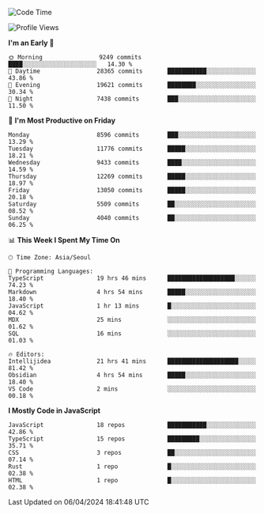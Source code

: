 <!--START_SECTION:waka-->
![Code Time](http://img.shields.io/badge/Code%20Time-5%2C872%20hrs%2058%20mins-blue)

![Profile Views](http://img.shields.io/badge/Profile%20Views-0-blue)

**I'm an Early 🐤** 

```text
🌞 Morning                9249 commits        ████░░░░░░░░░░░░░░░░░░░░░   14.30 % 
🌆 Daytime                28365 commits       ███████████░░░░░░░░░░░░░░   43.86 % 
🌃 Evening                19621 commits       ████████░░░░░░░░░░░░░░░░░   30.34 % 
🌙 Night                  7438 commits        ███░░░░░░░░░░░░░░░░░░░░░░   11.50 % 
```
📅 **I'm Most Productive on Friday** 

```text
Monday                   8596 commits        ███░░░░░░░░░░░░░░░░░░░░░░   13.29 % 
Tuesday                  11776 commits       █████░░░░░░░░░░░░░░░░░░░░   18.21 % 
Wednesday                9433 commits        ████░░░░░░░░░░░░░░░░░░░░░   14.59 % 
Thursday                 12269 commits       █████░░░░░░░░░░░░░░░░░░░░   18.97 % 
Friday                   13050 commits       █████░░░░░░░░░░░░░░░░░░░░   20.18 % 
Saturday                 5509 commits        ██░░░░░░░░░░░░░░░░░░░░░░░   08.52 % 
Sunday                   4040 commits        ██░░░░░░░░░░░░░░░░░░░░░░░   06.25 % 
```


📊 **This Week I Spent My Time On** 

```text
🕑︎ Time Zone: Asia/Seoul

💬 Programming Languages: 
TypeScript               19 hrs 46 mins      ███████████████████░░░░░░   74.23 % 
Markdown                 4 hrs 54 mins       █████░░░░░░░░░░░░░░░░░░░░   18.40 % 
JavaScript               1 hr 13 mins        █░░░░░░░░░░░░░░░░░░░░░░░░   04.62 % 
MDX                      25 mins             ░░░░░░░░░░░░░░░░░░░░░░░░░   01.62 % 
SQL                      16 mins             ░░░░░░░░░░░░░░░░░░░░░░░░░   01.03 % 

🔥 Editors: 
Intellijidea             21 hrs 41 mins      ████████████████████░░░░░   81.42 % 
Obsidian                 4 hrs 54 mins       █████░░░░░░░░░░░░░░░░░░░░   18.40 % 
VS Code                  2 mins              ░░░░░░░░░░░░░░░░░░░░░░░░░   00.18 % 
```

**I Mostly Code in JavaScript** 

```text
JavaScript               18 repos            ███████████░░░░░░░░░░░░░░   42.86 % 
TypeScript               15 repos            █████████░░░░░░░░░░░░░░░░   35.71 % 
CSS                      3 repos             ██░░░░░░░░░░░░░░░░░░░░░░░   07.14 % 
Rust                     1 repo              █░░░░░░░░░░░░░░░░░░░░░░░░   02.38 % 
HTML                     1 repo              █░░░░░░░░░░░░░░░░░░░░░░░░   02.38 % 
```




 Last Updated on 06/04/2024 18:41:48 UTC
<!--END_SECTION:waka-->
